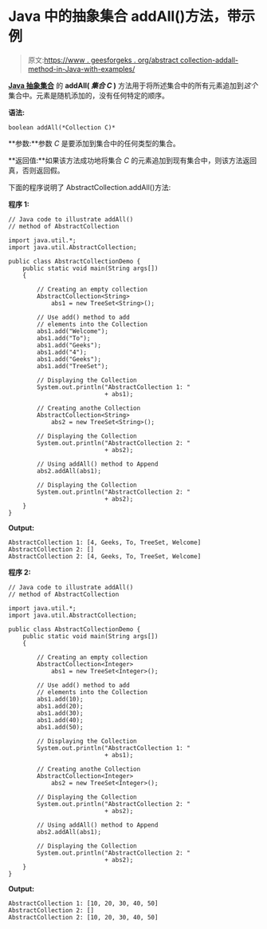 # Java 中的抽象集合 addAll()方法，带示例

> 原文:[https://www . geesforgeks . org/abstract collection-addall-method-in-Java-with-examples/](https://www.geeksforgeeks.org/abstractcollection-addall-method-in-java-with-examples/)

**[Java 抽象集合](https://www.geeksforgeeks.org/abstractcollection-in-java-with-examples/)** 的 **addAll( *集合 C* )** 方法用于将所述集合中的所有元素追加到*这个*集合中。元素是随机添加的，没有任何特定的顺序。

**语法:**

```
boolean addAll(*Collection C)*
```

**参数:**参数 *C* 是要添加到集合中的任何类型的集合。

**返回值:**如果该方法成功地将集合 *C* 的元素追加到现有集合中，则该方法返回真，否则返回假。

下面的程序说明了 AbstractCollection.addAll()方法:

**程序 1:**

```
// Java code to illustrate addAll()
// method of AbstractCollection

import java.util.*;
import java.util.AbstractCollection;

public class AbstractCollectionDemo {
    public static void main(String args[])
    {

        // Creating an empty collection
        AbstractCollection<String>
            abs1 = new TreeSet<String>();

        // Use add() method to add
        // elements into the Collection
        abs1.add("Welcome");
        abs1.add("To");
        abs1.add("Geeks");
        abs1.add("4");
        abs1.add("Geeks");
        abs1.add("TreeSet");

        // Displaying the Collection
        System.out.println("AbstractCollection 1: "
                           + abs1);

        // Creating anothe Collection
        AbstractCollection<String>
            abs2 = new TreeSet<String>();

        // Displaying the Collection
        System.out.println("AbstractCollection 2: "
                           + abs2);

        // Using addAll() method to Append
        abs2.addAll(abs1);

        // Displaying the Collection
        System.out.println("AbstractCollection 2: "
                           + abs2);
    }
}
```

**Output:**

```
AbstractCollection 1: [4, Geeks, To, TreeSet, Welcome]
AbstractCollection 2: []
AbstractCollection 2: [4, Geeks, To, TreeSet, Welcome]

```

**程序 2:**

```
// Java code to illustrate addAll()
// method of AbstractCollection

import java.util.*;
import java.util.AbstractCollection;

public class AbstractCollectionDemo {
    public static void main(String args[])
    {

        // Creating an empty collection
        AbstractCollection<Integer>
            abs1 = new TreeSet<Integer>();

        // Use add() method to add
        // elements into the Collection
        abs1.add(10);
        abs1.add(20);
        abs1.add(30);
        abs1.add(40);
        abs1.add(50);

        // Displaying the Collection
        System.out.println("AbstractCollection 1: "
                           + abs1);

        // Creating anothe Collection
        AbstractCollection<Integer>
            abs2 = new TreeSet<Integer>();

        // Displaying the Collection
        System.out.println("AbstractCollection 2: "
                           + abs2);

        // Using addAll() method to Append
        abs2.addAll(abs1);

        // Displaying the Collection
        System.out.println("AbstractCollection 2: "
                           + abs2);
    }
}
```

**Output:**

```
AbstractCollection 1: [10, 20, 30, 40, 50]
AbstractCollection 2: []
AbstractCollection 2: [10, 20, 30, 40, 50]

```